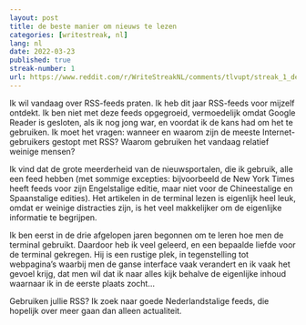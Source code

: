 ```yaml
---
layout: post
title: de beste manier om nieuws te lezen
categories: [writestreak, nl]
lang: nl
date: 2022-03-23
published: true
streak-number: 1
url: https://www.reddit.com/r/WriteStreakNL/comments/tlvupt/streak_1_de_beste_manier_om_nieuws_te_lezen/
---
```

Ik wil vandaag over RSS-feeds praten. Ik heb dit jaar RSS-feeds voor mijzelf ontdekt. Ik ben niet met deze feeds opgegroeid, vermoedelijk omdat Google Reader is gesloten, als ik nog jong war, en voordat ik de kans had om het te gebruiken. Ik moet het vragen: wanneer en waarom zijn de meeste Internet-gebruikers gestopt met RSS? Waarom gebruiken het vandaag relatief weinige mensen?

Ik vind dat de grote meerderheid van de nieuwsportalen, die ik gebruik, alle een feed hebben (met sommige excepties: bijvoorbeeld de New York Times heeft feeds voor zijn Engelstalige editie, maar niet voor de Chineestalige en Spaanstalige edities). Het artikelen in de terminal lezen is eigenlijk heel leuk, omdat er weinige distracties zijn, is het veel makkelijker om de eigenlijke informatie te begrijpen.

Ik ben eerst in de drie afgelopen jaren begonnen om te leren hoe men de terminal gebruikt. Daardoor heb ik veel geleerd, en een bepaalde liefde voor de terminal gekregen. Hij is een rustige plek, in tegenstelling tot webpagina’s waarbij men de ganse interface vaak verandert en ik vaak het gevoel krijg, dat men wil dat ik naar alles kijk behalve de eigenlijke inhoud waarnaar ik in de eerste plaats zocht…

Gebruiken jullie RSS? Ik zoek naar goede Nederlandstalige feeds, die hopelijk over meer gaan dan alleen actualiteit.